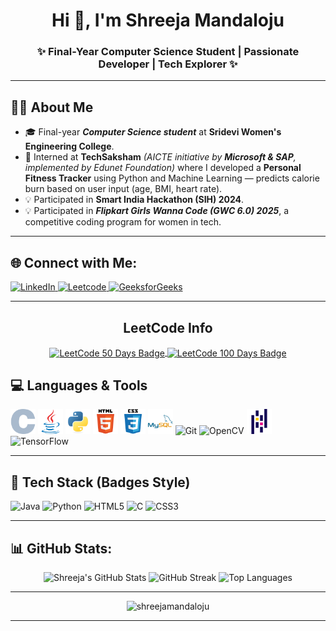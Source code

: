 <!-- Profile Header -->
<h1 align="center">Hi 👋, I'm Shreeja Mandaloju</h1>
<h3 align="center">✨ Final-Year Computer Science Student | Passionate Developer | Tech Explorer ✨</h3>

---

## 👩‍💻 About Me

- 🎓 Final-year ***Computer Science student*** at **Sridevi Women's Engineering College**.
- 🤖 Interned at **TechSaksham** *(AICTE initiative by **Microsoft & SAP**, implemented by Edunet Foundation)* where I developed a **Personal Fitness Tracker** using Python and Machine Learning — predicts calorie burn based on user input (age, BMI, heart rate).
- 💡 Participated in **Smart India Hackathon (SIH) 2024**.
- 💡 Participated in ***Flipkart Girls Wanna Code (GWC 6.0) 2025***, a competitive coding program for women in tech.

---

## 🌐 Connect with Me:

<p align="left">
  <a href="https://linkedin.com/in/shreejamandaloju" target="_blank">
    <img src="https://raw.githubusercontent.com/rahuldkjain/github-profile-readme-generator/master/src/images/icons/Social/linked-in-alt.svg" alt="LinkedIn" height="30" width="40" />
  </a>
  <a href="https://www.leetcode.com/shreejam21" target="_blank">
    <img src="https://raw.githubusercontent.com/rahuldkjain/github-profile-readme-generator/master/src/images/icons/Social/leet-code.svg" alt="Leetcode" height="30" width="40" />
  </a>
  <a href="https://auth.geeksforgeeks.org/user/shreejamandaloju" target="_blank">
    <img src="https://raw.githubusercontent.com/rahuldkjain/github-profile-readme-generator/master/src/images/icons/Social/geeks-for-geeks.svg" alt="GeeksforGeeks" height="30" width="40" />
  </a>
</p>

---

<div align="center"> <h2 align="center">LeetCode Info</h2>
  <p align="center"> 
    <!-- 50 Days Badge -->
    <a href="https://leetcode.com/ShreejaMandaloju/" target="_blank">
      <img align="center" src="https://assets.leetcode.com/static_assets/marketing/2024-50.gif" alt="LeetCode 50 Days Badge" height="200" width="200" />
    </a>
    <!-- 100 Days Badge -->
    <a href="https://leetcode.com/ShreejaMandaloju/" target="_blank">
      <img align="center" src="https://assets.leetcode.com/static_assets/marketing/2024-100.gif" alt="LeetCode 100 Days Badge" height="200" width="200" />
    </a>
  </p>
</div>

## 💻 Languages & Tools

<p align="left">
  <img src="https://raw.githubusercontent.com/devicons/devicon/master/icons/c/c-original.svg" alt="C" width="40" height="40"/>
  <img src="https://raw.githubusercontent.com/devicons/devicon/master/icons/java/java-original.svg" alt="Java" width="40" height="40"/>
  <img src="https://raw.githubusercontent.com/devicons/devicon/master/icons/python/python-original.svg" alt="Python" width="40" height="40"/>
  <img src="https://raw.githubusercontent.com/devicons/devicon/master/icons/html5/html5-original-wordmark.svg" alt="HTML" width="40" height="40"/>
  <img src="https://raw.githubusercontent.com/devicons/devicon/master/icons/css3/css3-original-wordmark.svg" alt="CSS" width="40" height="40"/>
  <img src="https://raw.githubusercontent.com/devicons/devicon/master/icons/mysql/mysql-original-wordmark.svg" alt="MySQL" width="40" height="40"/>
  <img src="https://www.vectorlogo.zone/logos/git-scm/git-scm-icon.svg" alt="Git" width="40" height="40"/>
  <img src="https://www.vectorlogo.zone/logos/opencv/opencv-icon.svg" alt="OpenCV" width="40" height="40"/>
  <img src="https://raw.githubusercontent.com/devicons/devicon/2ae2a900d2f041da66e950e4d48052658d850630/icons/pandas/pandas-original.svg" alt="Pandas" width="40" height="40"/>
  <img src="https://www.vectorlogo.zone/logos/tensorflow/tensorflow-icon.svg" alt="TensorFlow" width="40" height="40"/>
</p>

---

## 🧠 Tech Stack (Badges Style)

![Java](https://img.shields.io/badge/java-%23ED8B00.svg?style=for-the-badge&logo=openjdk&logoColor=white) 
![Python](https://img.shields.io/badge/python-3670A0?style=for-the-badge&logo=python&logoColor=ffdd54) 
![HTML5](https://img.shields.io/badge/html5-%23E34F26.svg?style=for-the-badge&logo=html5&logoColor=white) 
![C](https://img.shields.io/badge/c-%2300599C.svg?style=for-the-badge&logo=c&logoColor=white) 
![CSS3](https://img.shields.io/badge/css3-%231572B6.svg?style=for-the-badge&logo=css3&logoColor=white)

---

## 📊 GitHub Stats:

<p align="center">
  <img src="https://github-readme-stats.vercel.app/api?username=ShreejaMandaloju&theme=transparent&hide_border=false&include_all_commits=true&count_private=true" alt="Shreeja's GitHub Stats" />
  <img src="https://nirzak-streak-stats.vercel.app/?user=ShreejaMandaloju&theme=transparent&hide_border=false" alt="GitHub Streak" />
  <img src="https://github-readme-stats.vercel.app/api/top-langs/?username=ShreejaMandaloju&theme=transparent&hide_border=false&layout=compact" alt="Top Languages" />
</p>

---

<p align="center">
  <img src="https://komarev.com/ghpvc/?username=ShreejaMandaloju&label=Profile%20views&color=0e75b6&style=flat" alt="shreejamandaloju" />
</p>

---
<!-- Proudly created with GPRM ( https://gprm.itsvg.in ) -->
